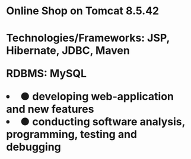 <h1>Online Shop on Tomcat 8.5.42<h1>

<p>Technologies/Frameworks: JSP, Hibernate, JDBC, Maven
<p>RDBMS: MySQL

<li>● developing web-application and new features
<li>● conducting software analysis, programming, testing and debugging
